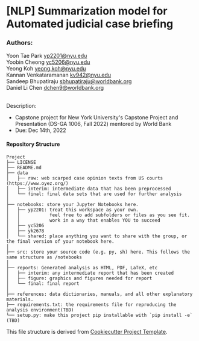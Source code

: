 # [NLP] Summarization model for Automated judicial case briefing

### Authors:
Yoon Tae Park <yp2201@nyu.edu> <br>
Yoobin Cheong <yc5206@nyu.edu> <br>
Yeong Koh <yeong.koh@nyu.edu> <br>
Kannan Venkataramanan <kv942@nyu.edu> <br>
Sandeep Bhupatiraju <sbhupatiraju@worldbank.org> <br>
Daniel Li Chen <dchen9@worldbank.org> <br>
<br>


Description:
- Capstone project for New York University's Capstone Project and Presentation (DS-GA 1006, Fall 2022) mentored by World Bank
- Due: Dec 14th, 2022

<!-- Criteria [here](///) -->

#### Repository Structure
```
Project
├── LICENSE
├── README.md         
├── data
│   ├── raw: web scarped case opinion texts from US courts (https://www.oyez.org/)
│   ├── interim: intermediate data that has been preprocessed
│   └── final: final data sets that are used for further analysis
│
├── notebooks: store your Jupyter Notebooks here.
│   ├── yp2201: treat this workspace as your own.
│   │           feel free to add subfolders or files as you see fit.
│   │           work in a way that enables YOU to succeed
│   ├── yc5206 
│   ├── yk2678 
│   └── shared: place anything you want to share with the group, or the final version of your notebook here.
│
├── src: store your source code (e.g. py, sh) here. This follows the same structure as /notebooks
│
├── reports: Generated analysis as HTML, PDF, LaTeX, etc
│   ├── interim: any intermediate report that has been created
│   ├── figure: graphics and figures needed for report
│   └── final: final report
│
├── references: data dictionaries, manuals, and all other explanatory materials.         
├── requirements.txt: the requirements file for reproducing the analysis environment(TBD)
└── setup.py: make this project pip installable with `pip install -e` (TBD)

```
This file structure is derived from [Cookiecutter Project Template](https://drivendata.github.io/cookiecutter-data-science/).
